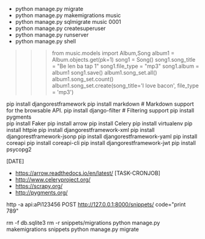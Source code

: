 - python manage.py migrate
- python manage.py makemigrations music
- python manage.py sqlmigrate music 0001
- python manage.py createsuperuser
- python manage.py runserver
- python manage.py shell
>>> from music.models import Album,Song
>>> album1 = Album.objects.get(pk=1)
>>> song1 = Song()
>>> song1.song_title = "Be len ba tap 1"
>>> song1.file_type = "mp3"
>>> song1.album = album1
>>> song1.save()
>>> album1.song_set.all()
>>> album1.song_set.count()
>>> album1.song_set.create(song_title='I love bacon', file_type = 'mp3')

pip install djangorestframework
pip install markdown       # Markdown support for the browsable API.
pip install django-filter  # Filtering support
pip install pygments  
pip install Faker
pip install arrow
pip install Celery
pip install virtualenv
pip install httpie
pip install djangorestframework-xml
pip install djangorestframework-jsonp
pip install djangorestframework-yaml
pip install coreapi
pip install coreapi-cli
pip install djangorestframework-jwt
pip install psycopg2


[DATE]
- https://arrow.readthedocs.io/en/latest/ 
[TASK-CRONJOB]
- http://www.celeryproject.org/
- https://scrapy.org/
- http://pygments.org/


http -a api:aPi123456 POST http://127.0.0.1:8000/snippets/ code="print 789"



rm -f db.sqlite3
rm -r snippets/migrations
python manage.py makemigrations snippets
python manage.py migrate